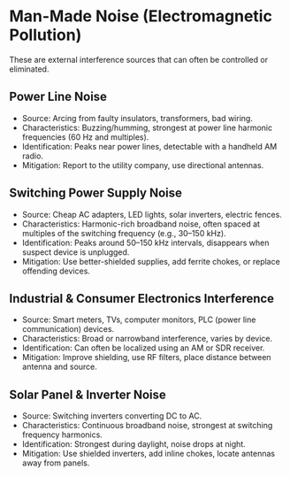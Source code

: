 # Man-Made Noise (Electromagnetic Pollution)

These are external interference sources that can often be controlled or eliminated.
## Power Line Noise
- Source: Arcing from faulty insulators, transformers, bad wiring.
- Characteristics: Buzzing/humming, strongest at power line harmonic frequencies (60 Hz and multiples).
- Identification: Peaks near power lines, detectable with a handheld AM radio.
- Mitigation: Report to the utility company, use directional antennas.
## Switching Power Supply Noise
- Source: Cheap AC adapters, LED lights, solar inverters, electric fences.
- Characteristics: Harmonic-rich broadband noise, often spaced at multiples of the switching frequency (e.g., 30–150 kHz).
- Identification: Peaks around 50–150 kHz intervals, disappears when suspect device is unplugged.
- Mitigation: Use better-shielded supplies, add ferrite chokes, or replace offending devices.
## Industrial & Consumer Electronics Interference
- Source: Smart meters, TVs, computer monitors, PLC (power line communication) devices.
- Characteristics: Broad or narrowband interference, varies by device.
- Identification: Can often be localized using an AM or SDR receiver.
- Mitigation: Improve shielding, use RF filters, place distance between antenna and source.
## Solar Panel & Inverter Noise
- Source: Switching inverters converting DC to AC.
- Characteristics: Continuous broadband noise, strongest at switching frequency harmonics.
- Identification: Strongest during daylight, noise drops at night.
- Mitigation: Use shielded inverters, add inline chokes, locate antennas away from panels.
